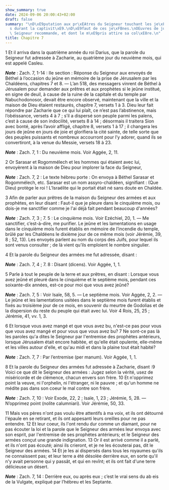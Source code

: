 ```yaml
---
show_summary: true
date: 2024-09-06 20:00:43+02:00
draft: false
summary: "\nD\xE9putation aux pr\xEAtres du Seigneur touchant les je\xFBnes observ\xE9\
  s durant la captivit\xE9.\nD\xE9faut de ces je\xFBnes.\nOEuvres de justice que le\
  \ Seigneur recommande, et dont le m\xE9pris attire sa col\xE8re.\n"
title: Chapitre 7
---
```





1 Et il arriva dans la quatrième année du roi Darius, que la parole du Seigneur fut adressée à Zacharie, au quatrième jour du neuvième mois, qui est appelé Casleu.

***Note*** :  Zach. 7, 1-14 : IIe section : Réponse du Seigneur aux envoyés de Béthel à l’occasion du jeûne en mémoire de la prise de Jérusalem par les Chaldéens, chapitres 7 et 8. ― L’an 518, des messagers vinrent de Béthel à Jérusalem pour demander aux prêtres et aux prophètes si le jeûne institué, en signe de deuil, à cause de la ruine de la capitale et du temple par Nabuchodonosor, devait être encore observé, maintenant que la ville et la maison de Dieu étaient restaurés, chapitre 7, versets 1 à 3. Dieu leur fait répondre par Zacharie que ce qui lui plaît, ce n’est pas l’abstinence, mais l’obéissance, versets 4 à 7 ; s’il a dispersé son peuple parmi les païens, c’est à cause de son indocilité, versets 8 à 14 ; désormais il traitera Sion avec bonté, après l’avoir affligé, chapitre 8, versets 1 à 17 ; il changera les jours de jeûne en jours de joie et glorifiera la cité sainte, de telle sorte que des peuples puissants et nombreux accourront pour l’y adorer, quand ils se convertiront, à la venue du Messie, versets 18
à 23.

***Note*** :  Zach. 7, 1 : Du neuvième mois. Voir Aggée, 2, 11.

2 Or Sarasar et Rogommélech et les hommes qui étaient avec lui, envoyèrent à la maison de Dieu pour implorer la face du Seigneur,

***Note*** :  Zach. 7, 2 : Le texte hébreu porte : On envoya à Béthel Sarasar et Rogommélech, etc. Sarasar est un nom assyro-chaldéen, signifiant : (Que Dieu) protège le roi ! L’Israélite qui le portait était né sans doute en Chaldée.

3 Afin de parler aux prêtres de la maison du Seigneur des armées et aux prophètes, en leur disant : Faut-il que je pleure dans le cinquième mois, ou dois-je me sanctifier comme je l'ai déjà fait pendant beaucoup d'années?

***Note*** :  Zach. 7, 3 ; 7. 5 : Le cinquième mois. Voir Ezéchiel, 20, 1. ― Me sanctifier, c’est-à-dire, me purifier. Le jeûne et les lamentations en usage dans le cinquième mois furent établis en mémoire de l’incendie du temple, brûlé par les Chaldéens le dixième jour de ce même mois (voir Jérémie, 39, 8 ; 52, 13). Les envoyés parlent au nom du corps des Juifs, pour lequel ils sont venus consulter ; de là vient qu’ils emploient le nombre singulier.


4 Et la parole du Seigneur des armées me fut adressée, disant :

***Note*** :  Zach. 7, 4 ; 7. 8 : Disant (dicens). Voir Aggée, 1, 1.

5 Parle à tout le peuple de la terre et aux prêtres, en disant : Lorsque vous avez jeûné et pleuré dans le cinquième et le septième mois, pendant ces soixante-dix années, est-ce pour moi que vous avez jeûné?

***Note*** :  Zach. 7, 5 : Voir Isaïe, 58, 5. ― Le septième mois. Voir Aggée, 2, 2. ― Le jeûne et les lamentations usitées dans le septième mois furent établis et fixés au troisième jour de ce mois, en souvenir du meurtre de Godolias et de la dispersion du reste du peuple qui était avec lui. Voir 4 Rois, 25, 25 ; Jérémie, 41, vv. 1, 3.

6 Et lorsque vous avez mangé et que vous avez bu, n'est-ce pas pour vous que vous avez mangé et pour vous que vous avez bu? 7 Ne sont-ce pas là les paroles qu'a dites le Seigneur par l'entremise des prophètes antérieurs, lorsque Jérusalem était encore habitée, et qu'elle était opulente, elle-même et les villes autour d'elle, et qu'au midi et dans la plaine tout était habité?

***Note*** :  Zach. 7, 7 : Par l’entremise (per manum). Voir Aggée, 1, 1.


8 Et la parole du Seigneur des armées fut adressée à Zacharie, disant :9 Voici ce que dit le Seigneur des armées : Jugez selon la vérité, usez de miséricorde et de clémence, chacun envers son frère. 10 Et n'opprimez point la veuve, ni l'orphelin, ni l'étranger, ni le pauvre ; et qu'un homme ne médite pas dans son coeur le mal contre son frère.

***Note*** :  Zach. 7, 10 : Voir Exode, 22, 2 ; Isaïe, 1, 23 ; Jérémie, 5, 28. ― N’opprimez point (nolite calumniari). Voir Jérémie, 50, 33.

11 Mais vos pères n'ont pas voulu être attentifs à ma voix, et ils ont détourné l'épaule en se retirant, et ils ont appesanti leurs oreilles pour ne pas entendre. 12 Et leur coeur, ils l'ont rendu dur comme un diamant, pour ne pas écouter la loi et la parole que le Seigneur des armées leur envoya avec son esprit, par l'entremise de ses prophètes antérieurs; et le Seigneur des armées conçut une grande indignation. 13 Or il est arrivé comme il a parlé, et ils n'ont pas écouté; ainsi ils crieront, et je ne les écouterai pas, dit le Seigneur des armées. 14 Et je les ai dispersés dans tous les royaumes qu'ils ne connaissent pas; et leur terre a été désolée derrière eux, en sorte qu'il n'y avait personne qui y passât, et qui en revînt; et ils ont fait d'une terre délicieuse un désert.

***Note*** :  Zach. 7, 14 : Derrière eux, ou après eux ; c’est le vrai sens du ab eis de la Vulgate, expliqué par l’hébreu et les Septante.

